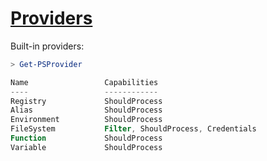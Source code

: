 # [Providers](https://learn.microsoft.com/en-us/powershell/module/microsoft.powershell.core/about/about_providers)
Built-in providers:
```powershell
> Get-PSProvider

Name                 Capabilities                                      Drives
----                 ------------                                      ------
Registry             ShouldProcess                                     {HKLM, HKCU}
Alias                ShouldProcess                                     {Alias}
Environment          ShouldProcess                                     {Env}
FileSystem           Filter, ShouldProcess, Credentials                {C, Temp}
Function             ShouldProcess                                     {Function}
Variable             ShouldProcess                                     {Variable}
```
